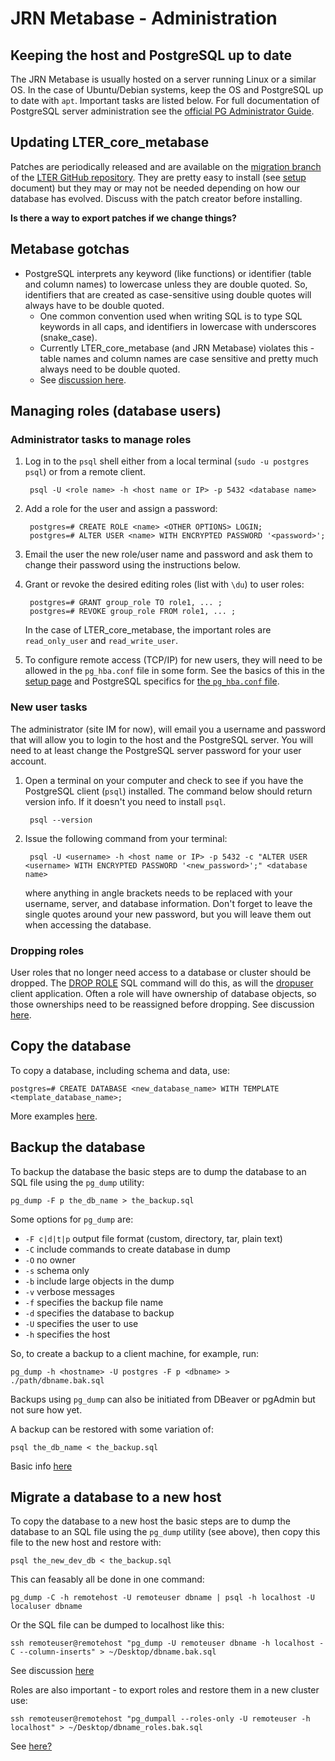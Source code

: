 # JRN Metabase - Administration

## Keeping the host and PostgreSQL up to date

The JRN Metabase is usually hosted on a server running Linux or a similar OS. In the case of Ubuntu/Debian systems, keep the OS and PostgreSQL up to date with `apt`. Important tasks are listed below. For full documentation of PostgreSQL server administration see the [official PG Administrator Guide](https://www.postgresql.org/docs/current/admin.html).

## Updating LTER_core_metabase

Patches are periodically released and are available on the [migration branch]() of the [LTER GitHub repository](https://lter.github.io/LTER-core-metabase/). They are pretty easy to install (see [setup](jrn_metabase_setup.md) document) but they may or may not be needed depending on how our database has evolved. Discuss with the patch creator before installing. 

**Is there a way to export patches if we change things?**

## Metabase gotchas

* PostgreSQL interprets any keyword (like functions) or identifier (table and column names) to lowercase unless they are double quoted. So, identifiers that are created as case-sensitive using double quotes will always have to be double quoted.
    - One common convention used when writing SQL is to type SQL keywords in all caps, and identifiers in lowercase with underscores (snake_case).
    - Currently LTER_core_metabase (and JRN Metabase) violates this - table names and column names are case sensitive and pretty much always need to be double quoted.
    - See [discussion here](https://stackoverflow.com/questions/2878248/postgresql-naming-conventions).

## Managing roles (database users)

### Administrator tasks to manage roles

1. Log in to the `psql` shell either from a local terminal (`sudo -u postgres psql`) or from a remote client.

        psql -U <role name> -h <host name or IP> -p 5432 <database name>

2. Add a role for the user and assign a password:

        postgres=# CREATE ROLE <name> <OTHER OPTIONS> LOGIN;
        postgres=# ALTER USER <name> WITH ENCRYPTED PASSWORD '<password>';

3. Email the user the new role/user name and password and ask them to change their password using the instructions below.

4. Grant or revoke the desired editing roles (list with `\du`) to user roles:

        postgres=# GRANT group_role TO role1, ... ;
        postgres=# REVOKE group_role FROM role1, ... ;

    In the case of LTER_core_metabase, the important roles are `read_only_user` and `read_write_user`.

5. To configure remote access (TCP/IP) for new users, they will need to be allowed in the `pg_hba.conf` file in some form. See the basics of this in the [setup page](jrn_metabase_setup.md) and PostgreSQL specifics for [the `pg_hba.conf` file](https://www.postgresql.org/docs/current/auth-pg-hba-conf.html).

### New user tasks

The administrator (site IM for now), will email you a username and password that will allow you to login to the host and the PostgreSQL server. You will need to at least change the PostgreSQL server password for your user account.

1. Open a terminal on your computer and check to see if you have the PostgreSQL client (`psql`) installed. The command below should return version info. If it doesn't you need to install `psql`.

        psql --version

2. Issue the following command from your terminal:

        psql -U <username> -h <host name or IP> -p 5432 -c "ALTER USER <username> WITH ENCRYPTED PASSWORD '<new_password>';" <database name>

    where anything in angle brackets needs to be replaced with your username, server, and database information. Don't forget to leave the single quotes around your new password, but you will leave them out when accessing the database.

### Dropping roles

User roles that no longer need access to a database or cluster should be dropped. The [DROP ROLE](https://www.postgresql.org/docs/current/sql-droprole.html) SQL command will do this, as will the [dropuser](https://www.postgresql.org/docs/current/app-dropuser.html) client application. Often a role will have ownership of database objects, so those ownerships need to be reassigned before dropping. See discussion [here](https://www.postgresql.org/docs/current/role-removal.html).

## Copy the database

To copy a database, including schema and data, use:

    postgres=# CREATE DATABASE <new_database_name> WITH TEMPLATE <template_database_name>;

More examples [here](https://www.postgresqltutorial.com/postgresql-copy-database/).

## Backup the database

To backup the database the basic steps are to dump the database to an SQL file using the `pg_dump` utility:

    pg_dump -F p the_db_name > the_backup.sql 

Some options for `pg_dump` are:

* `-F c|d|t|p` output file format (custom, directory, tar, plain text)
* `-C` include commands to create database in dump
* `-O` no owner
* `-s` schema only
* `-b` include large objects in the dump
* `-v` verbose messages
* `-f` specifies the backup file name
* `-d` specifies the database to backup
* `-U` specifies the user to use
* `-h` specifies the host

So, to create a backup to a client machine, for example, run:

    pg_dump -h <hostname> -U postgres -F p <dbname> > ./path/dbname.bak.sql

Backups using `pg_dump` can also be initiated from DBeaver or pgAdmin but not sure how yet.

A backup can be restored with some variation of:

    psql the_db_name < the_backup.sql

Basic info [here](https://www.postgresqltutorial.com/postgresql-backup-database/)

## Migrate a database to a new host

To copy the database to a new host the basic steps are to dump the database to an SQL file using the `pg_dump` utility (see above), then copy this file to the new host and restore with:

    psql the_new_dev_db < the_backup.sql

This can feasably all be done in one command:

    pg_dump -C -h remotehost -U remoteuser dbname | psql -h localhost -U localuser dbname

Or the SQL file can be dumped to localhost like this:

    ssh remoteuser@remotehost "pg_dump -U remoteuser dbname -h localhost -C --column-inserts" > ~/Desktop/dbname.bak.sql

See discussion [here](https://stackoverflow.com/questions/1237725/copying-postgresql-database-to-another-server)

Roles are also important - to export roles and restore them in a new cluster use:

    ssh remoteuser@remotehost "pg_dumpall --roles-only -U remoteuser -h localhost" > ~/Desktop/dbname_roles.bak.sql

See [here?](https://stackoverflow.com/questions/16618627/pg-dump-vs-pg-dumpall-which-one-to-use-to-database-backups)
